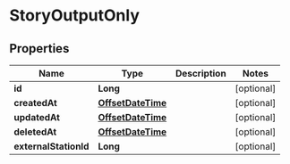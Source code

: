 
# StoryOutputOnly

## Properties
Name | Type | Description | Notes
------------ | ------------- | ------------- | -------------
**id** | **Long** |  |  [optional]
**createdAt** | [**OffsetDateTime**](OffsetDateTime.md) |  |  [optional]
**updatedAt** | [**OffsetDateTime**](OffsetDateTime.md) |  |  [optional]
**deletedAt** | [**OffsetDateTime**](OffsetDateTime.md) |  |  [optional]
**externalStationId** | **Long** |  |  [optional]




